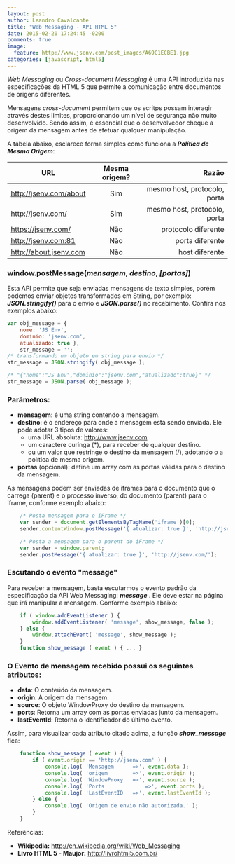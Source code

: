 ```yaml
---
layout: post
author: Leandro Cavalcante
title: "Web Messaging - API HTML 5"
date: 2015-02-20 17:24:45 -0200
comments: true
image:
  feature: http://www.jsenv.com/post_images/A69C1ECBE1.jpg
categories: [javascript, html5]
---
```


_Web Messaging_ ou _Cross-document Messaging_ é uma API introduzida nas especificações da HTML 5 que permite a comunicação entre documentos de origens diferentes.

<!-- more -->

Mensagens _cross-document_ permitem que os scritps possam interagir através destes limites, proporcionando um nível de segurança não muito desenvolvido. 
Sendo assim, é essencial que o desenvolvedor cheque a origem da mensagem antes de efetuar qualquer manipulação.


A tabela abaixo, esclarece forma simples como funciona a **_Política de Mesma Origem_**:

| **URL**      				 | **Mesma origem?** | **Razão**		 |
| -------------------------- |:---------------:| -------------------:|
| http://jsenv.com/about     | Sim 			   | mesmo host, protocolo, porta  	     |
| http://jsenv.com/		     | Sim 			   | mesmo host, protocolo, porta  	  	 |
| https://jsenv.com/	     | Não 			   | protocolo diferente |
| http://jsenv.com:81 	 	 | Não 			   | porta diferente 	 |
| http://about.jsenv.com     | Não 			   | host diferente 	 |


### window.postMessage(_mensagem_, _destino_, _[portas]_)

Esta API permite que seja enviadas mensagens de texto simples, porém podemos enviar objetos transformados em String, por exemplo: **_JSON.stringify()_** para o envio e **_JSON.parse()_** no recebimento.
Confira nos exemplos abaixo:

``` javascript Conversão de um objeto em string
var obj_message = { 
	nome: 'JS Env',
	dominio: 'jsenv.com',
	atualizado: true },
	str_message = '';
/* transformando um objeto em string para envio */
str_message = JSON.stringify( obj_message );
``` 

``` javascript Conversão de uma string em objeto
/* "{"nome":"JS Env","dominio":"jsenv.com","atualizado":true}" */
str_message = JSON.parse( obj_message );
``` 

### Parâmetros:

- **mensagem**: é uma string contendo a mensagem.
- **destino**: é o endereço para onde a mensagem está sendo enviada. Ele pode adotar 3 tipos de valores:
	- uma URL absoluta: http://www.jsenv.com
	- um caractere curinga (*), para receber de qualquer destino. 
	- ou um valor que restringe o destino da mensagem (/), adotando o a política de mesma origem.
- **portas**   (opcional): 	  define um array com as portas válidas para o destino da mensagem.

As mensagens podem ser enviadas de iframes para o documento que o carrega (parent) e o processo inverso, do documento (parent) para o iframe, conforme exemplo abaixo:

``` javascript
	/* Posta mensagem para o iFrame */
	var sender = document.getElementsByTagName('iframe')[0];
	sender.contentWindow.postMessage('{ atualizar: true }', 'http://jsenv.com/');
```
``` javascript
	/* Posta a mensagem para o parent do iFrame */
	var sender = window.parent;
	sender.postMessage('{ atualizar: true }', 'http://jsenv.com/');	
```

### Escutando o evento "message"

Para receber a mensagem, basta escutarmos o evento padrão da especificação da API Web Messaging: **_message_** . Ele deve estar na página que irá manipular a mensagem. Conforme exemplo abaixo:

``` javascript
	if ( window.addEventListener ) {
		window.addEventListener( 'message', show_message, false );
	} else {
		window.attachEvent( 'message', show_message );
	}
	function show_message ( event ) { ... }
```

### O Evento de mensagem recebido possui os seguintes atributos:

- **data**: 		O conteúdo da mensagem.
- **origin**: 		A origem da mensagem.
- **source**: 		O objeto WindowProxy do destino da mensagem.
- **ports**:    	Retorna um array com as portas enviadas junto da mensagem.
- **lastEventId**: 	Retorna o identificador do último evento.

Assim, para visualizar cada atributo citado acima, a função **_show_message_** fica:

``` javascript
	function show_message ( event ) {
		if ( event.origin == 'http://jsenv.com' ) {		
			console.log( 'Mensagem 		=>', event.data );
			console.log( 'origem 		=>', event.origin );
			console.log( 'WindowProxy  	=>', event.source );
			console.log( 'Ports 			=>', event.ports );
			console.log( 'LastEventID 	=>', event.lastEventId );
		} else {
			console.log( 'Origem de envio não autorizada.' );
		}
	}
```

Referências:

- **Wikipedia:** http://en.wikipedia.org/wiki/Web_Messaging
- **Livro HTML 5 - Maujor:** http://livrohtml5.com.br/

